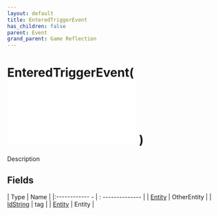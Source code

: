 ```yaml
---
layout: default
title: EnteredTriggerEvent
has_children: false
parent: Event
grand_parent: Game Reflection
---
```

# EnteredTriggerEvent( ![ EntityEventBase ](game-reflection/events/entity_event_base.md) )
Description 

## Fields
| Type | Name |
|:------------ - | : -------------- |
| [Entity](game-reflection/classes/entity.md) | OtherEntity |
| [IdString](game-reflection/components/id_string.md) | tag |
| [Entity](game-reflection/classes/entity.md) | Entity |
